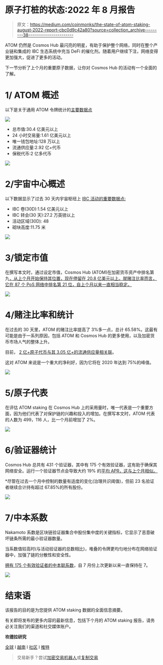 # 原子打桩的状态:2022 年 8 月报告

> 原文：<https://medium.com/coinmonks/the-state-of-atom-staking-august-2022-report-cbc0d9c42a80?source=collection_archive---------38----------------------->

ATOM 仍然是 Cosmos Hub 最闪亮的明星，有助于保护整个网络，同时在整个产业链和集成的 IBC 生态系统中充当 DeFi 的催化剂。随着用户继续下注，网络变得更加强大，促进了更多的活动。

下一节分析了上个月的重要原子数据，让你对 Cosmos Hub 的活动有一个全面的了解。

# 1/ ATOM 概述

以下是关于通用 ATOM 令牌统计的[主要数据点](https://www.coingecko.com/en/coins/cosmos-hub)

![](img/b674fef02cf00addf748c407c6340d2c.png)

*   总市值:30.4 亿美元以上
*   24 小时交易量:1.61 亿美元以上
*   唯一钱包地址:128 万以上
*   流通供应量:2.92 亿+代币
*   保税代币:2 亿多代币

![](img/1dc6843cda00777ec9651935fd7d5e8b.png)

# 2/宇宙中心概述

以下数据显示了过去 30 天内宇宙枢纽上 [IBC 活动的重要数据点:](https://mapofzones.com/?testnet=false&period=720&tableOrderBy=ibcVolume&tableOrderSort=desc&sortOrder=desc&filterAmount=&trendLine=&zone=cosmoshub-4)

*   IBC 卷(30D):1.54 亿美元以上
*   IBC 转会(30 天):27.2 万英镑以上
*   活动区域(30D): 48
*   砌块高度:11.75 米

![](img/bd67ff8418692ab9a48c31476f3ab54e.png)

# 3/锁定市值

在撰写本文时，通过设定市值，Cosmos Hub (ATOM)在加密货币资产中排名第九[，从上个月开始保持其位置，现在停留在 20.8 亿美元以上。就赌注比率而言，它在 87 个 PoS 网络中排名第 21 位，自上个月以来一直相当稳定。](https://www.stakingrewards.com/cryptoassets/)

![](img/f5a3995b64b9ab2d9d91f2bbbae77936.png)

# 4/赌注比率和统计

在过去的 30 天里，ATOM 的赌注比率提高了 3%多一点，总计 65.58%。这最有可能是由于一系列原因，包括 ATOM 和 Cosmos Hub 的更多使用，以及加密货币市场人气的整体上升。

目前， [2 亿+原子代币与其 3.05 亿+的流通供应量相关联](https://www.stakingrewards.com/earn/cosmos/metrics/)。

这对 ATOM 来说是一个重大的净利好，因为它将在 2020 年达到 75%的峰值。

![](img/1dacf9a91d7beea10a506a9506898191.png)

# 5/原子代表

在评估 ATOM staking 在 Cosmos Hub 上的采用量时，唯一代表是一个重要方面，因为他们代表了对保护链的兴趣和投入的增加。在撰写本文时，ATOM 代表的人数为 499，116 人，比一个月前增加了 2%。

![](img/4f25c3fc37338ebcbfaf6ba9da8a15f4.png)

# 6/验证器统计

Cosmos Hub 总共有 431 个验证器，其中有 175 个有效验证器，这有助于确保其网络安全。运行一个验证器节点会导致大约 19% 的[平均 APR，这与上个月相似。](https://www.mintscan.io/cosmos)

*尽管在过去一个月中控制的数量有适度的变化(治理共识阈值)，但前 23 名验证者继续合计持有超过 67.85%的所有股份。

![](img/344aaa1d49dc9e8e0d269c572415cecd.png)

# 7/中本系数

Nakamoto 系数是区块链验证器集合中股份集中度的关键指标，它显示了恶意破坏链条所需的最小验证器数量。

当系数值较高时(与活动验证器的总数相比)，堆叠的令牌更均匀地分布在网络验证器中，加强了链的分散性和安全性。

[拥有 175 个有效验证者的中本聪系数](https://nakaflow.io/)，自 7 月份上次更新以来一直保持在 7。

![](img/3542f93d3ceb8964701b5762d61c849e.png)

# 结束语

该报告的目的是为您提供 ATOM staking 数据的全面信息摘要。

有关即将发布的更多内容的最新信息，包括下个月的 ATOM staking 报告，请务必关注我们的渠道和社交媒体账户。

**坎德拉研究**

[全球](https://t.me/candelaglobal) l [越南](https://t.me/candelaresearchvn) l [社区](https://t.me/cosmosvncommunity) l [推特](https://twitter.com/candelaresearch)

> 交易新手？尝试[加密交易机器人](/coinmonks/crypto-trading-bot-c2ffce8acb2a)或[复制交易](/coinmonks/top-10-crypto-copy-trading-platforms-for-beginners-d0c37c7d698c)